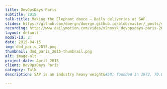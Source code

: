 ```yaml
---
title: DevOpsDays Paris
subtitle: 2015 
talk-title: Making the Elephant dance – Daily deliveries at SAP
slides: https://github.com/doergn/doergn.github.io/blob/master/_posts/slides/DevOpsDaysParis2015.pdf
recording: http://www.dailymotion.com/video/x2nnysk_devopsdays-paris-2015-dirk-lehmann-making-the-elephant-dance-daily-deliveries-at-sap_tech
layout: default
modal-id: 2
date: 2015-04-15
img: dod_paris_2015.png
thumbnail: dod_paris_2015-thumbnail.png
alt: image-alt
project-date: April 2015
client: DevOpsDays Paris
category: Talk
description: SAP is an industry heavy weight&#58; founded in 1972, 70.000+ employees in over 50 countries. We sell business critical enterprise applications to our customers, ERP system that process pay slips, corporate financial statements, critical stuff like that. Over decades we sold on premise software to our customers. We released updates once or twice a year. Major product releases each x-years. But since a few years the company set itself the goal to become a cloud company. This implies dramatic changes to the organization and it’s processes and beliefs. In 2012 a small internal cloud based ride-sharing service (TwoGo) was ordered to become an official SAP product. As becoming an official SAP product doesn’t sound that hard when you’ve already the service running in-house&#58; Development done and ongoing, Operations up and running, quality hiccups cured…opening the service shouldn’t be that hard. Unfortunately large companies like SAP don’t work like that. Large/traditional companies have gazillions of processes, regulations, standards which must be fulfilled and documented before you are allowed to release as an official product. The aim of this talk is to tell the story how we as a small team managed to change the huge SAP. As DevOps might be “natural” to start-up like companies, it’s a huge paradigm and cultural shift in companies like SAP which used to be successful with their way of doing things since decades. We developed and pioneered new processes inside the company and with applying DevOps and Continuous Delivery as first SAP product ever we now (since Oct. 2014) delivery daily to our customers, making us the fasted delivering product of SAP. I will narrate the full circle from getting management buy-in, redesigning corporate processes, pioneering new technologies and how to change corporate culture in large and traditional enterprises.

---
```

